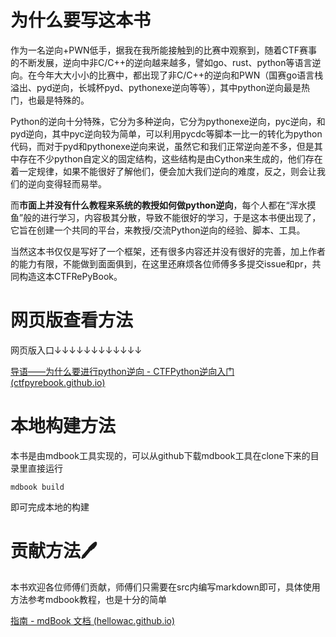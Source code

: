 # 为什么要写这本书

 作为一名逆向+PWN低手，据我在我所能接触到的比赛中观察到，随着CTF赛事的不断发展，逆向中非C/C++的逆向越来越多，譬如go、rust、python等语言逆向。在今年大大小小的比赛中，都出现了非C/C++的逆向和PWN（国赛go语言栈溢出、pyd逆向，长城杯pyd、pythonexe逆向等等），其中python逆向最是热门，也最是特殊的。

 Python的逆向十分特殊，它分为多种逆向，它分为pythonexe逆向，pyc逆向，和pyd逆向，其中pyc逆向较为简单，可以利用pycdc等脚本一比一的转化为python代码，而对于pyd和pythonexe逆向来说，虽然它和我们正常逆向差不多，但是其中存在不少python自定义的固定结构，这些结构是由Cython来生成的，他们存在着一定规律，如果不能很好了解他们，便会加大我们逆向的难度，反之，则会让我们的逆向变得轻而易举。

 而**市面上并没有什么教程来系统的教授如何做python逆向**，每个人都在“浑水摸鱼”般的进行学习，内容极其分散，导致不能很好的学习，于是这本书便出现了，它旨在创建一个共同的平台，来教授/交流Python逆向的经验、脚本、工具。

 当然这本书仅仅是写好了一个框架，还有很多内容还并没有很好的完善，加上作者的能力有限，不能做到面面俱到，在这里还麻烦各位师傅多多提交issue和pr，共同构造这本CTFRePyBook。

# 网页版查看方法

网页版入口↓↓↓↓↓↓↓↓↓↓↓↓

[导语——为什么要进行python逆向 - CTFPython逆向入门 (ctfpyrebook.github.io)](https://ctfpyrebook.github.io/CTFPyReBook/index.html)

# 本地构建方法

本书是由mdbook工具实现的，可以从github下载mdbook工具在clone下来的目录里直接运行

```shell
mdbook build
```

即可完成本地的构建

# 贡献方法🖊

本书欢迎各位师傅们贡献，师傅们只需要在src内编写markdown即可，具体使用方法参考mdbook教程，也是十分的简单

[指南 - mdBook 文档 (hellowac.github.io)](https://hellowac.github.io/mdbook-doc-zh/zh-cn/index.html)


